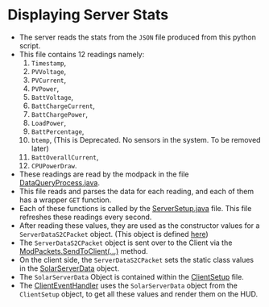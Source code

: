 # Displaying Server Stats 

* The server reads the stats from the `JSON` file produced from this python script.
* This file contains 12 readings namely:
  1. `Timestamp`,
  2. `PVVoltage`,
  3. `PVCurrent`,
  4. `PVPower`,
  5. `BattVoltage`,
  6. `BattChargeCurrent`,
  7. `BattChargePower`,
  8. `LoadPower`,
  9. `BattPercentage`,
  10. `btemp`, (This is Deprecated. No sensors in the system. To be removed later)
  11. `BattOverallCurrent`,
  12. `CPUPowerDraw`.
* These readings are read by the modpack in the file [DataQueryProcess.java](src/main/java/solarminecraft/services/DataQueryProcess.java).
* This file reads and parses the data for each reading, and each of them has a wrapper `GET` function.
* Each of these functions is called by the [ServerSetup.java](src/main/java/solarminecraft/services/setup/ServerSetup.java) file. This file refreshes these readings every second.
* After reading these values, they are used as the constructor values for a `ServerDataS2CPacket` object. (This object is defined [here](src/main/java/solarminecraft/application/network/packets/ServerDataS2CPacket.java))
* The `ServerDataS2CPacket` object is sent over to the Client via the [ModPackets.SendToClient(...)](src/main/java/solarminecraft/application/network/ModPackets.java) method.
* On the client side, the `ServerDataS2CPacket` sets the static class values in the [SolarServerData](src/main/java/solarminecraft/domain/SolarServerData.java) object.
* The `SolarServerData` Object is contained within the [ClientSetup](src/main/java/solarminecraft/services/setup/ClientSetup.java) file.
* The [ClientEventHandler](src/main/java/solarminecraft/application/client/ClientEventHandler.java) uses the `SolarServerData` object from the `ClientSetup` object, to get all these values and render them on the HUD.      
